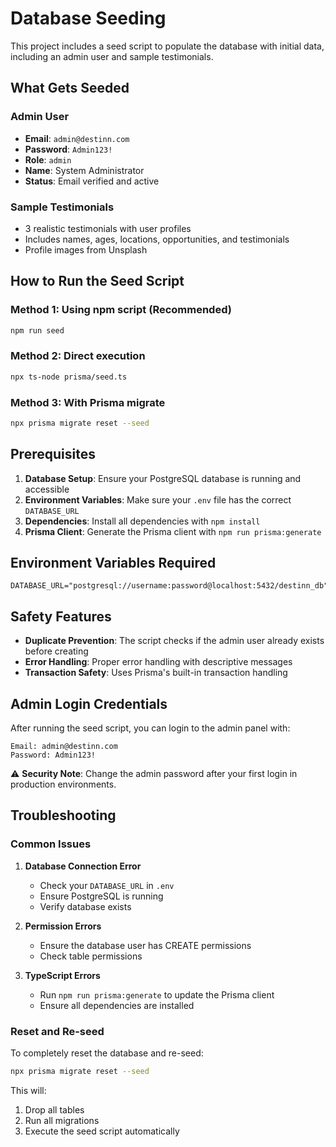 # Database Seeding

This project includes a seed script to populate the database with initial data, including an admin user and sample testimonials.

## What Gets Seeded

### Admin User

- **Email**: `admin@destinn.com`
- **Password**: `Admin123!`
- **Role**: `admin`
- **Name**: System Administrator
- **Status**: Email verified and active

### Sample Testimonials

- 3 realistic testimonials with user profiles
- Includes names, ages, locations, opportunities, and testimonials
- Profile images from Unsplash

## How to Run the Seed Script

### Method 1: Using npm script (Recommended)

```bash
npm run seed
```

### Method 2: Direct execution

```bash
npx ts-node prisma/seed.ts
```

### Method 3: With Prisma migrate

```bash
npx prisma migrate reset --seed
```

## Prerequisites

1. **Database Setup**: Ensure your PostgreSQL database is running and accessible
2. **Environment Variables**: Make sure your `.env` file has the correct `DATABASE_URL`
3. **Dependencies**: Install all dependencies with `npm install`
4. **Prisma Client**: Generate the Prisma client with `npm run prisma:generate`

## Environment Variables Required

```env
DATABASE_URL="postgresql://username:password@localhost:5432/destinn_db"
```

## Safety Features

- **Duplicate Prevention**: The script checks if the admin user already exists before creating
- **Error Handling**: Proper error handling with descriptive messages
- **Transaction Safety**: Uses Prisma's built-in transaction handling

## Admin Login Credentials

After running the seed script, you can login to the admin panel with:

```
Email: admin@destinn.com
Password: Admin123!
```

⚠️ **Security Note**: Change the admin password after your first login in production environments.

## Troubleshooting

### Common Issues

1. **Database Connection Error**

   - Check your `DATABASE_URL` in `.env`
   - Ensure PostgreSQL is running
   - Verify database exists

2. **Permission Errors**

   - Ensure the database user has CREATE permissions
   - Check table permissions

3. **TypeScript Errors**
   - Run `npm run prisma:generate` to update the Prisma client
   - Ensure all dependencies are installed

### Reset and Re-seed

To completely reset the database and re-seed:

```bash
npx prisma migrate reset --seed
```

This will:

1. Drop all tables
2. Run all migrations
3. Execute the seed script automatically
